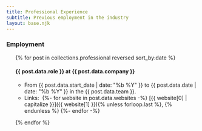 ```yaml
---
title: Professional Experience
subtitle: Previous employment in the industry
layout: base.njk
---
```


### Employment

<ul>
{% for post in collections.professional reversed sort_by:date %}

#### {{ post.data.role }} at {{ post.data.company }}

- From <time>{{ post.data.start_date | date: "%b %Y" }}</time> to <time>{{ post.data.date | date: "%b %Y" }}</time> in the {{ post.data.team }}.
- Links:&nbsp;
  {%- for website in post.data.websites -%}
    [{{ website[0] | capitalize }}]({{ website[1] }}){% unless forloop.last %}, {% endunless %}
  {%- endfor -%}

{% endfor %}
</ul>
